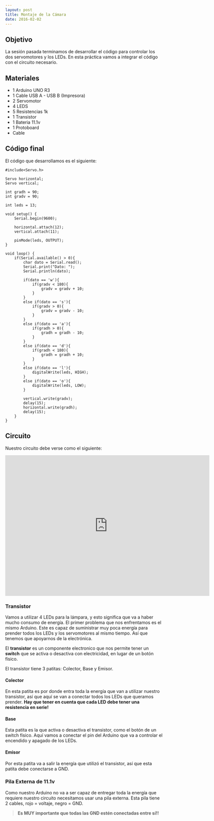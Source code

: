 ```yaml
---
layout: post
title: Montaje de la Cámara
date: 2016-02-02
---
```


## Objetivo
La sesión pasada terminamos de desarrollar el código para controlar los dos servomotores y los LEDs. En esta práctica vamos a integrar el código con el circuito necesario.

## Materiales
* 1 Arduino UNO R3
* 1 Cable USB A - USB B (Impresora)
* 2 Servomotor
* 4 LEDS
* 5 Resistencias 1k
* 1 Transistor
* 1 Bateria 11.1v
* 1 Protoboard
* Cable

## Código final
El código que desarrollamos es el siguiente:
    
    #include<Servo.h>
    
    Servo horizontal;
    Servo vertical;
    
    int gradh = 90;
    int gradv = 90;
    
    int leds = 13;
    
    void setup() {
        Serial.begin(9600);
        
        horizontal.attach(12);
        vertical.attach(11);
        
        pinMode(leds, OUTPUT);
    }
    
    void loop() {
        if(Serial.available() > 0){
            char dato = Serial.read();
            Serial.print("Dato: ");
            Serial.println(dato);
            
            if(dato == 'w'){
                if(gradv < 180){
                    gradv = gradv + 10;
                }
            }
            else if(dato == 's'){
                if(gradv > 0){
                    gradv = gradv - 10;
                }
            }
            else if(dato == 'a'){
                if(gradh > 0){
    	            gradh = gradh - 10;
                }
            }
            else if(dato == 'd'){
                if(gradh < 180){
                	gradh = gradh + 10;
                }
            }
            else if(dato == 'l'){
                digitalWrite(leds, HIGH);
            }
            else if(dato == 'o'){
                digitalWrite(leds, LOW);
            }
            
            vertical.write(gradv);
            delay(15);
            horizontal.write(gradh);
            delay(15);
        }
    }
    

## Circuito
Nuestro circuito debe verse como el siguiente:

<iframe frameborder='0' height='448' marginheight='0' marginwidth='0' scrolling='no' src='https://123d.circuits.io/circuits/1534702-camera-mount/embed#breadboard' width='650'></iframe>

### Transistor
Vamos a utilizar 4 LEDs para la lámpara, y esto significa que va a haber mucho consumo de energía. El primer problema que nos enfrentamos es el mismo Arduino. Este es capaz de suministrar muy poca energía para prender todos los LEDs y los servomotores al mismo tiempo. Así que tenemos que apoyarnos de la electrónica.

El **transistor** es un componente electronico que nos permite tener un **switch** que se activa o desactiva con electricidad, en lugar de un botón físico.

El transistor tiene 3 patitas: Colector, Base y Emisor.

#### Colector
En esta patita es por donde entra toda la energía que van a utilizar nuestro transistor, así que aquí se van a conectar todos los LEDs que queramos prender. **Hay que tener en cuenta que cada LED debe tener una resistencia en serie!**

#### Base
Esta patita es la que activa o desactiva el transistor, como el botón de un switch físico. Aquí vamos a conectar el pin del Arduino que va a controlar el encendido y apagado de los LEDs.

#### Emisor
Por esta patita va a salir la energía que utilizó el transistor, así que esta patita debe conectarse a GND.

### Pila Externa de 11.1v
Como nuestro Arduino no va a ser capaz de entregar toda la energía que requiere nuestro circuito necesitamos usar una pila externa. Esta pila tiene 2 cables, rojo = voltaje, negro = GND.

>**Es MUY importante que todas las GND estén conectadas entre sí!!**